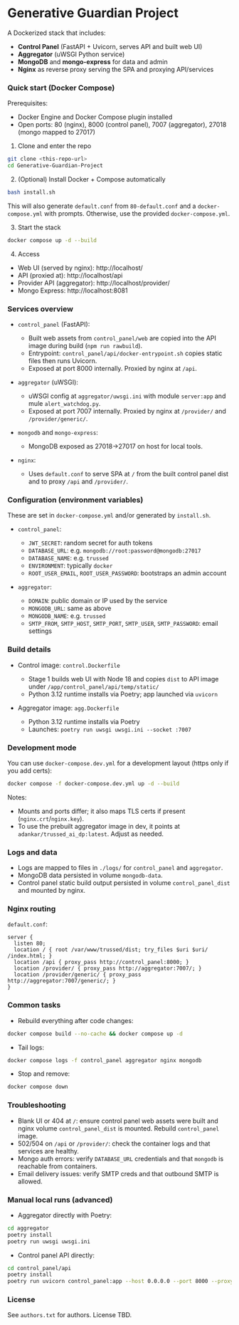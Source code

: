 # Generative Guardian Project

A Dockerized stack that includes:
- **Control Panel** (FastAPI + Uvicorn, serves API and built web UI)
- **Aggregator** (uWSGI Python service)
- **MongoDB** and **mongo-express** for data and admin
- **Nginx** as reverse proxy serving the SPA and proxying API/services

### Quick start (Docker Compose)

Prerequisites:
- Docker Engine and Docker Compose plugin installed
- Open ports: 80 (nginx), 8000 (control panel), 7007 (aggregator), 27018 (mongo mapped to 27017)

1) Clone and enter the repo
```bash
git clone <this-repo-url>
cd Generative-Guardian-Project
```

2) (Optional) Install Docker + Compose automatically
```bash
bash install.sh
```
This will also generate `default.conf` from `80-default.conf` and a `docker-compose.yml` with prompts. Otherwise, use the provided `docker-compose.yml`.

3) Start the stack
```bash
docker compose up -d --build
```

4) Access
- Web UI (served by nginx): http://localhost/
- API (proxied at): http://localhost/api
- Provider API (aggregator): http://localhost/provider/
- Mongo Express: http://localhost:8081

### Services overview

- `control_panel` (FastAPI):
  - Built web assets from `control_panel/web` are copied into the API image during build (`npm run rawbuild`).
  - Entrypoint: `control_panel/api/docker-entrypoint.sh` copies static files then runs Uvicorn.
  - Exposed at port 8000 internally. Proxied by nginx at `/api`.

- `aggregator` (uWSGI):
  - uWSGI config at `aggregator/uwsgi.ini` with module `server:app` and mule `alert_watchdog.py`.
  - Exposed at port 7007 internally. Proxied by nginx at `/provider/` and `/provider/generic/`.

- `mongodb` and `mongo-express`:
  - MongoDB exposed as 27018->27017 on host for local tools.

- `nginx`:
  - Uses `default.conf` to serve SPA at `/` from the built control panel dist and to proxy `/api` and `/provider/`.

### Configuration (environment variables)

These are set in `docker-compose.yml` and/or generated by `install.sh`.

- `control_panel`:
  - `JWT_SECRET`: random secret for auth tokens
  - `DATABASE_URL`: e.g. `mongodb://root:password@mongodb:27017`
  - `DATABASE_NAME`: e.g. `trussed`
  - `ENVIRONMENT`: typically `docker`
  - `ROOT_USER_EMAIL`, `ROOT_USER_PASSWORD`: bootstraps an admin account

- `aggregator`:
  - `DOMAIN`: public domain or IP used by the service
  - `MONGODB_URL`: same as above
  - `MONGODB_NAME`: e.g. `trussed`
  - `SMTP_FROM`, `SMTP_HOST`, `SMTP_PORT`, `SMTP_USER`, `SMTP_PASSWORD`: email settings

### Build details

- Control image: `control.Dockerfile`
  - Stage 1 builds web UI with Node 18 and copies `dist` to API image under `/app/control_panel/api/temp/static/`
  - Python 3.12 runtime installs via Poetry; app launched via `uvicorn`

- Aggregator image: `agg.Dockerfile`
  - Python 3.12 runtime installs via Poetry
  - Launches: `poetry run uwsgi uwsgi.ini --socket :7007`

### Development mode

You can use `docker-compose.dev.yml` for a development layout (https only if you add certs):
```bash
docker compose -f docker-compose.dev.yml up -d --build
```
Notes:
- Mounts and ports differ; it also maps TLS certs if present (`nginx.crt`/`nginx.key`).
- To use the prebuilt aggregator image in dev, it points at `adankar/trussed_ai_dp:latest`. Adjust as needed.

### Logs and data

- Logs are mapped to files in `./logs/` for `control_panel` and `aggregator`.
- MongoDB data persisted in volume `mongodb-data`.
- Control panel static build output persisted in volume `control_panel_dist` and mounted by nginx.

### Nginx routing

`default.conf`:
```nginx
server {
  listen 80;
  location / { root /var/www/trussed/dist; try_files $uri $uri/ /index.html; }
  location /api { proxy_pass http://control_panel:8000; }
  location /provider/ { proxy_pass http://aggregator:7007/; }
  location /provider/generic/ { proxy_pass http://aggregator:7007/generic/; }
}
```

### Common tasks

- Rebuild everything after code changes:
```bash
docker compose build --no-cache && docker compose up -d
```

- Tail logs:
```bash
docker compose logs -f control_panel aggregator nginx mongodb
```

- Stop and remove:
```bash
docker compose down
```

### Troubleshooting

- Blank UI or 404 at `/`: ensure control panel web assets were built and nginx volume `control_panel_dist` is mounted. Rebuild `control_panel` image.
- 502/504 on `/api` or `/provider/`: check the container logs and that services are healthy.
- Mongo auth errors: verify `DATABASE_URL` credentials and that `mongodb` is reachable from containers.
- Email delivery issues: verify SMTP creds and that outbound SMTP is allowed.

### Manual local runs (advanced)

- Aggregator directly with Poetry:
```bash
cd aggregator
poetry install
poetry run uwsgi uwsgi.ini
```

- Control panel API directly:
```bash
cd control_panel/api
poetry install
poetry run uvicorn control_panel:app --host 0.0.0.0 --port 8000 --proxy-headers --log-config log.yaml
```

### License

See `authors.txt` for authors. License TBD.